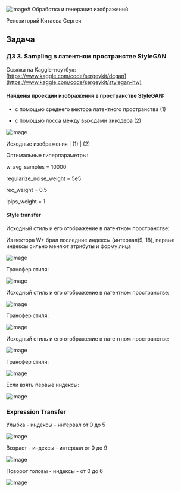 ![image](https://github.com/Sergey-Kit/itmo_image_generation_course/assets/82327055/62a42e14-b2d5-4bc5-b18c-e1822925cf69)# Обработка и генерация изображений

Репозиторий Китаева Сергея

## Задача 

### ДЗ 3. Sampling в латентном пространстве StyleGAN

Ссылка на Kaggle-ноутбук: 
[https://www.kaggle.com/code/sergeykit/dcgan](https://www.kaggle.com/code/sergeykit/stylegan-hw)

#### Найдены проекции изображений в пространстве StyleGAN: 

 - с помощью среднего вектора латентного пространства (1)
     
 - с помощью лосса между выходами энкодера (2)

![image](https://github.com/Sergey-Kit/itmo_image_generation_course/assets/82327055/ee27778f-6a26-4b0a-a398-c69ee31cd862)

Исходные изображения | (1) | (2)

Оптимальные гиперпараметры:

  w_avg_samples = 10000
  
  regularize_noise_weight = 5e5
  
  rec_weight = 0.5
  
  lpips_weight = 1


#### Style transfer

Исходный стиль и его отображение в латентном пространстве:

Из вектора W+ брал последние индексы (интервал(9, 18), первые индексы сильно меняют атрибуты и форму лица

![image](https://github.com/Sergey-Kit/itmo_image_generation_course/assets/82327055/057a675b-52ba-4c45-8759-367743a77c06)

Трансфер стиля:

![image](https://github.com/Sergey-Kit/itmo_image_generation_course/assets/82327055/656a49d1-b78b-4370-96d5-31f7613204e9)

Исходный стиль и его отображение в латентном пространстве:

![image](https://github.com/Sergey-Kit/itmo_image_generation_course/assets/82327055/3ac44f09-10d4-4d2b-b833-bbe8e80b41c8)

Трансфер стиля:

![image](https://github.com/Sergey-Kit/itmo_image_generation_course/assets/82327055/2faaf633-7873-4115-bedb-d58f12f0cca8)

Исходный стиль и его отображение в латентном пространстве:

![image](https://github.com/Sergey-Kit/itmo_image_generation_course/assets/82327055/0342d2c1-68eb-4ec7-8380-a58ecb365802)

Трансфер стиля:

![image](https://github.com/Sergey-Kit/itmo_image_generation_course/assets/82327055/2e76765f-6651-478e-923c-20619e8f84d3)

Если взять первые индексы:

![image](https://github.com/Sergey-Kit/itmo_image_generation_course/assets/82327055/41c51285-40ae-4c55-96a5-2fa64e147664)

### Expression Transfer

Улыбка - индексы - интервал от 0 до 5

![image](https://github.com/Sergey-Kit/itmo_image_generation_course/assets/82327055/bc73a740-99cf-46fc-8b09-cd133e779ec5)

Возраст - индексы - интервал от 0 до 9

![image](https://github.com/Sergey-Kit/itmo_image_generation_course/assets/82327055/9efbe55c-4c43-4c67-9189-3580db53de4b)

Поворот головы - индексы -  от 0 до 6

![image](https://github.com/Sergey-Kit/itmo_image_generation_course/assets/82327055/094d6029-2a06-44cd-8105-fb878b880b4e)


